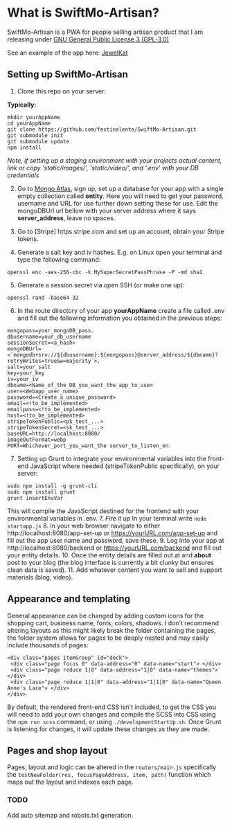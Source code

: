 # What is SwiftMo-Artisan?
SwiftMo-Artisan is a PWA for people selling artisan product that I am releasing
under [GNU General Public License 3 (GPL-3.0)](https://opensource.org/licenses/GPL-3.0)

See an example of the app here: [JewelKat](https://jewelkat.studio)

## Setting up SwiftMo-Artisan

1. Clone this repo on your server:

**Typically:**

```
mkdir yourAppName
cd yourAppName
git clone https://github.com/festinalente/SwiftMo-Artisan.git
git submodule init
git submodule update
npm install
```  
*Note, if setting up a staging environment with your projects actual content,
link or copy 'static/images/', 'static/video/', and '.env' with your DB
credentials*

2. Go to [Mongo Atlas](https://cloud.mongodb.com/), sign up, set up a database for
 your app with a single empty collection called **entity**. Here you will need
 to get your password, username and URL for use further down setting these for
 use. Edit the mongoDBUrl url bellow with your server address where it says
 **server_address**, leave no spaces.

3. Go to [Stripe] https:stripe.com and set up an account, obtain your Stripe tokens.

4. Generate a salt key and iv hashes. E.g. on Linux open your terminal and type
the following command:

`openssl enc -aes-256-cbc -k MySuperSecretPassPhrase -P -md sha1`

5. Generate a session secret via open SSH (or make one up):

`openssl rand -base64 32`

6. In the route directory of your app **yourAppName** create a file called .env
  and fill out the following information you obtained in the previous steps:
```
mongopass=your_mongoDB_pass.
dbusername=your_db_username
sessionSecret=<a_hash>
mongoDBUrl=<`mongodb+srv://${dbusername}:${mongopass}@server_address/${dbname}?retryWrites=true&w=majority`>.
salt=your_salt
key=your_key
iv=your_iv
dbname=<Name_of_the_DB_you_want_the_app_to_use>
user=<Webapp_user_name>
password=<Create_a_unique_password>
email=<!to_be_implemented>
emailpass=<!to_be_implemented>
host=<!to_be_implemented>
stripeTokenPublic=<pk_test_...>
stripeTokenSecret=<sk_test_...>
baseURL=http://localhost:8080/
imageOutFormat=webp
PORT=Whichever_port_you_want_the server_to_listen_on.
```
7. Setting up Grunt to integrate your environmental variables into the front-end JavaScript where needed (stripeTokenPublic specifically), on your server:
```
sudo npm install -g grunt-cli
sudo npm install grunt
grunt insertEnvVar
```
This will compile the JavaScript destined for the frontend with your environmental variables in .env.
7. *Fire it up* In your terminal write `node startapp.js`
8. In your web browser navigate to either http://localhost:8080/app-set-up or
https://yourURL.com/app-set-up and fill out the app user name and password, save
these.
9. Log into your app at http://localhost:8080/backend or https://yourURL.com/backend
  and fill out your entity details.
10. Once the entity details are filled out at and **about** post to your blog
(the blog interface is currently a bit clunky but ensures clean data is saved).
11. Add whatever content you want to sell and support materials (blog, video).

## Appearance and templating
General appearance can be changed by adding custom icons for the shopping cart,
business name, fonts, colors, shadows. I don't recommend altering layouts as this
might likely break the folder containing the pages, the folder system allows
for pages to be deeply nested and may easily include thousands of pages:

```
<div class="pages itemGroup" id="deck">
 <div class="page focus 0" data-address="0" data-name="start"> </div>
 <div class="page reduce 1|0" data-address="1|0" data-name="themes"> </div>
 <div class="page reduce 1|1|0" data-address="1|1|0" data-name="Queen Anne's Lace"> </div>
</div>
```
By default, the rendered front-end CSS isn't included, to get the CSS you will need
to add your own changes and compile the SCSS into CSS using the `npm run scss`
command, or using `./developmentStartUp.sh`. Once Grunt is
listening for changes, it will update these changes as they are made.

## Pages and shop layout
Pages, layout and logic can be altered in the `routers/main.js` specifically
the `testNewFolder(res, focusPageAddress, item, path)` function which maps out the
layout and indexes each page.

### TODO
Add auto sitemap and robots.txt generation.
